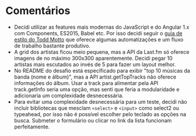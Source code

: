 # Comentários

- Decidi utilizar as features mais modernas do JavaScript e do Angular 1.x com Components, ES2015, Babel etc. Por isso decidi seguir o [guia de estilo do Todd Motto](https://github.com/toddmotto/angularjs-styleguide) que oferece algumas automatizações e um fluxo de trabalho bastante produtivo.
- A grid dos artistas ficou meio pequena, mas a API da Last.fm só oferece imagens de no máximo 300x300 aparentemente. Decidi pegar 10 artistas mais escutados ao invés de 5 para fazer um layout melhor.
- No README do desafio está especificado para exibir "top 10 músicas da banda (nome e álbum)", mas a API artist.getTopTracks não oferece informações do álbum. Usar a track para alimentar pela API track.getInfo seria uma opção, mas senti que feria a modularidade e adicionaria um complexidade desnecessária.
- Para evitar uma complexidade desnecessária para um teste, decidi não incluir bibliotecas que mesclam `<select>` e `<input>` como select2 ou typeahead, por isso não é possível escolher pelo teclado as opções na busca. Submeter o formulário ou clicar no link da lista funcionam perfeitamente.